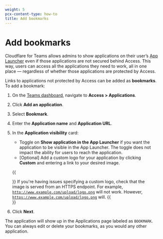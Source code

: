 ```yaml
---
weight: 5
pcx-content-type: how-to
title: Add bookmarks
---
```


# Add bookmarks

Cloudflare for Teams allows admins to show applications on their user’s [App Launcher](/applications/app-launcher) even if those applications are not secured behind Access. This way, users can access all the applications they need to work, all in one place — regardless of whether those applications are protected by Access.

Links to applications not protected by Access can be added as **bookmarks**. To add a bookmark:

1. On the [Teams dashboard](https://dash.teams.cloudflare.com), navigate to **Access > Applications**.

1. Click **Add an application**.

1. Select **Bookmark**.

1. Enter the **Application name** and **Application URL**.

1. In the **Application visibility** card:

   - Toggle on **Show application in the App Launcher** if you want the application to be visible in the App Launcher. The toggle does not impact the ability for users to reach the application.
   - [Optional] Add a custom logo for your application by clicking **Custom** and entering a link to your desired image.

   {{<Aside>}}     If you're having issues specifying a custom logo, check that the image is served from an HTTPS
     endpoint. For example, <code>http://www.example.com/upload/logo.png</code> will not work.
     However, <code>https://www.example.com/upload/logo.png</code> will.
   {{</Aside>}}

1. Click **Next**.

The application will show up in the Applications page labeled as `BOOKMARK`. You can always edit or delete your bookmarks, as you would any other application.